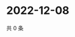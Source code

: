 # 2022-12-08

共 0 条

<!-- BEGIN WEIBO -->
<!-- 最后更新时间 Thu Dec 08 2022 22:12:50 GMT+0800 (China Standard Time) -->

<!-- END WEIBO -->

